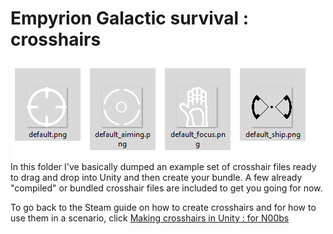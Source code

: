 # Empyrion Galactic survival : crosshairs
![Some files](/Crosshairs/img/screenshot.png?raw=true)
In this folder I've basically dumped an example set of crosshair files ready to drag and drop into Unity and then create your bundle. A few already "compiled" or bundled crosshair files are included to get you going for now.

To go back to the Steam guide on how to create crosshairs and for how to use them in a scenario, click [Making crosshairs in Unity : for N00bs](https://steamcommunity.com/sharedfiles/filedetails/?id=2386034807)

